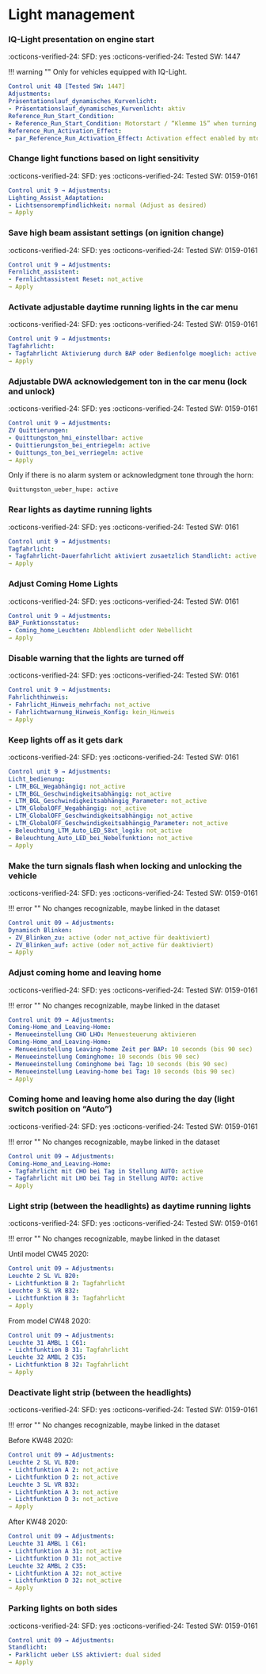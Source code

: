 # Light management

### IQ-Light presentation on engine start

:octicons-verified-24: SFD: yes :octicons-verified-24: Tested SW: 1447

!!! warning ""
    Only for vehicles equipped with IQ-Light.

``` yaml 
Control unit 4B [Tested SW: 1447]
Adjustments:
Präsentationslauf_dynamisches_Kurvenlicht:
- Präsentationslauf_dynamisches_Kurvenlicht: aktiv
Reference_Run_Start_Condition:
- Reference_Run_Start_Condition: Motorstart / “Klemme 15” when turning on the ignition
Reference_Run_Activation_Effect:
- par_Reference_Run_Activation_Effect: Activation effect enabled by mtor start
```

### Change light functions based on light sensitivity

:octicons-verified-24: SFD: yes :octicons-verified-24: Tested SW: 0159-0161

``` yaml 
Control unit 9 → Adjustments:
Lighting_Assist_Adaptation:
- Lichtsensorempfindlichkeit: normal (Adjust as desired)
→ Apply
```

### Save high beam assistant settings (on ignition change)

:octicons-verified-24: SFD: yes :octicons-verified-24: Tested SW: 0159-0161

``` yaml 
Control unit 9 → Adjustments:
Fernlicht_assistent:
- Fernlichtassistent Reset: not_active
→ Apply
```

### Activate adjustable daytime running lights in the car menu

:octicons-verified-24: SFD: yes :octicons-verified-24: Tested SW: 0159-0161

``` yaml 
Control unit 9 → Adjustments:
Tagfahrlicht:
- Tagfahrlicht Aktivierung durch BAP oder Bedienfolge moeglich: active
→ Apply
```

### Adjustable DWA acknowledgement ton in the car menu (lock and unlock)

:octicons-verified-24: SFD: yes :octicons-verified-24: Tested SW: 0159-0161

``` yaml 
Control unit 9 → Adjustments:
ZV Quittierungen:
- Quittungston_hmi_einstellbar: active
- Quittierungston_bei_entriegeln: active
- Quittungs_ton_bei_verriegeln: active
→ Apply
```

Only if there is no alarm system or acknowledgment tone through the horn:

```
Quittungston_ueber_hupe: active
```

### Rear lights as daytime running lights

:octicons-verified-24: SFD: yes :octicons-verified-24: Tested SW: 0161

``` yaml 
Control unit 9 → Adjustments:
Tagfahrlicht:
- Tagfahrlicht-Dauerfahrlicht aktiviert zusaetzlich Standlicht: active
→ Apply
```

### Adjust Coming Home Lights

:octicons-verified-24: SFD: yes :octicons-verified-24: Tested SW: 0161

``` yaml 
Control unit 9 → Adjustments:
BAP_Funktionsstatus:
- Coming_home_Leuchten: Abblendlicht oder Nebellicht
→ Apply
```

### Disable warning that the lights are turned off

:octicons-verified-24: SFD: yes :octicons-verified-24: Tested SW: 0161

``` yaml 
Control unit 9 → Adjustments:
Fahrlichthinweis:
- Fahrlicht_Hinweis_mehrfach: not_active
- Fahrlichtwarnung_Hinweis_Konfig: kein_Hinweis
→ Apply
```

### Keep lights off as it gets dark

:octicons-verified-24: SFD: yes :octicons-verified-24: Tested SW: 0161

``` yaml 
Control unit 9 → Adjustments:
Licht_bedienung:
- LTM_BGL_Wegabhängig: not_active
- LTM_BGL_Geschwindigkeitsabhängig: not_active
- LTM_BGL_Geschwindigkeitsabhängig_Parameter: not_active
- LTM_GlobalOFF_Wegabhängig: not_active
- LTM_GlobalOFF_Geschwindigkeitsabhängig: not_active
- LTM_GlobalOFF_Geschwindigkeitsabhängig_Parameter: not_active
- Beleuchtung_LTM_Auto_LED_58xt_logik: not_active
- Beleuchtung_Auto_LED_bei_Nebelfunktion: not_active
→ Apply
```

### Make the turn signals flash when locking and unlocking the vehicle

:octicons-verified-24: SFD: yes :octicons-verified-24: Tested SW: 0159-0161

!!! error ""
    No changes recognizable, maybe linked in the dataset

``` yaml 
Control unit 09 → Adjustments:
Dynamisch Blinken:
- ZV_Blinken_zu: active (oder not_active für deaktiviert)
- ZV_Blinken_auf: active (oder not_active für deaktiviert)
→ Apply
```

### Adjust coming home and leaving home

:octicons-verified-24: SFD: yes :octicons-verified-24: Tested SW: 0159-0161

!!! error ""
    No changes recognizable, maybe linked in the dataset

``` yaml 
Control unit 09 → Adjustments:
Coming-Home_and_Leaving-Home:
- Menueeinstellung CHO LHO: Menuesteuerung aktivieren
Coming-Home_and_Leaving-Home:
- Menueeinstellung Leaving-home Zeit per BAP: 10 seconds (bis 90 sec)
- Menueeinstellung Cominghome: 10 seconds (bis 90 sec)
- Menueeinstellung Cominghome bei Tag: 10 seconds (bis 90 sec)
- Menueeinstellung Leaving-home bei Tag: 10 seconds (bis 90 sec)
→ Apply
```

### Coming home and leaving home also during the day (light switch position on “Auto”)

:octicons-verified-24: SFD: yes :octicons-verified-24: Tested SW: 0159-0161

!!! error ""
    No changes recognizable, maybe linked in the dataset

``` yaml 
Control unit 09 → Adjustments:
Coming-Home_and_Leaving-Home:
- Tagfahrlicht mit CHO bei Tag in Stellung AUTO: active
- Tagfahrlicht mit LHO bei Tag in Stellung AUTO: active
→ Apply
```

### Light strip (between the headlights) as daytime running lights

:octicons-verified-24: SFD: yes :octicons-verified-24: Tested SW: 0159-0161

!!! error ""
    No changes recognizable, maybe linked in the dataset

Until model CW45 2020:
``` yaml 
Control unit 09 → Adjustments:
Leuchte 2 SL VL B20:
- Lichtfunktion B 2: Tagfahrlicht
Leuchte 3 SL VR B32:
- Lichtfunktion B 3: Tagfahrlicht
→ Apply
```

From model CW48 2020:
``` yaml 
Control unit 09 → Adjustments:
Leuchte 31 AMBL 1 C61:
- Lichtfunktion B 31: Tagfahrlicht
Leuchte 32 AMBL 2 C35:
- Lichtfunktion B 32: Tagfahrlicht
→ Apply
```

### Deactivate light strip (between the headlights)

:octicons-verified-24: SFD: yes :octicons-verified-24: Tested SW: 0159-0161

!!! error ""
    No changes recognizable, maybe linked in the dataset

Before KW48 2020:
``` yaml 
Control unit 09 → Adjustments:
Leuchte 2 SL VL B20:
- Lichtfunktion A 2: not_active
- Lichtfunktion D 2: not_active
Leuchte 3 SL VR B32:
- Lichtfunktion A 3: not_active
- Lichtfunktion D 3: not_active
→ Apply
```

After KW48 2020:
``` yaml 
Control unit 09 → Adjustments:
Leuchte 31 AMBL 1 C61:
- Lichtfunktion A 31: not_active
- Lichtfunktion D 31: not_active
Leuchte 32 AMBL 2 C35:
- Lichtfunktion A 32: not_active
- Lichtfunktion D 32: not_active
→ Apply
```

### Parking lights on both sides

:octicons-verified-24: SFD: yes :octicons-verified-24: Tested SW: 0159-0161

``` yaml 
Control unit 09 → Adjustments:
Standlicht:
- Parklicht ueber LSS aktiviert: dual sided
→ Apply
```